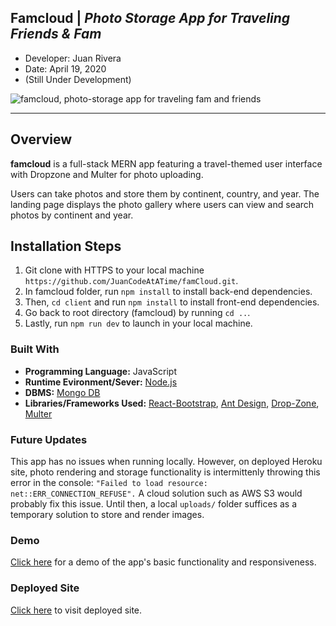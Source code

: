 ## Famcloud | *Photo Storage App for Traveling Friends & Fam*
- Developer: Juan Rivera
- Date: April 19, 2020
- (Still Under Development)


 ![famcloud, photo-storage app for traveling fam and friends](client/public/screenshot.PNG)

*****

## Overview
**famcloud** is a full-stack MERN app featuring a travel-themed user interface with Dropzone and Multer for photo uploading. 

Users can take photos and store them by continent, country, and year.  The landing page displays the photo gallery where users can view and search photos by continent and year.  

## Installation Steps
1. Git clone with HTTPS to your local machine ```https://github.com/JuanCodeAtATime/famCloud.git```.
2. In famcloud folder, run ```npm install``` to install back-end dependencies.  
3. Then,  ```cd client``` and run ```npm install``` to install front-end dependencies.  
4. Go back to root directory (famcloud) by running ``` cd .. ```.
5. Lastly, run ```npm run dev``` to launch in your local machine.


### Built With
* **Programming Language:** JavaScript 
* **Runtime Evironment/Sever:**  [Node.js](https://nodejs.org/en/)
* **DBMS:**  [Mongo DB](https://www.mongodb.com/)
* **Libraries/Frameworks Used:** [React-Bootstrap](https://react-bootstrap.github.io/), [Ant Design](https://ant.design/), [Drop-Zone](https://react-dropzone.js.org/), [Multer](https://www.npmjs.com/package/multer)



### Future Updates
This app has no issues when running locally.  However, on deployed Heroku site, photo rendering and storage functionality is intermittenly throwing this error in the console:  ```"Failed to load resource: net::ERR_CONNECTION_REFUSE".```
A cloud solution such as AWS S3 would probably fix this issue.  Until then, a local ```uploads/``` folder suffices as a temporary solution to store and render images. 


### Demo
[Click here](https://drive.google.com/file/d/1cGWH729yXS-lRFQDg0dU3AmFRmAsJUiU/view) for a demo of the app's basic functionality and responsiveness.  

### Deployed Site
[Click here](https://famcloud.herokuapp.com) to visit deployed site.


